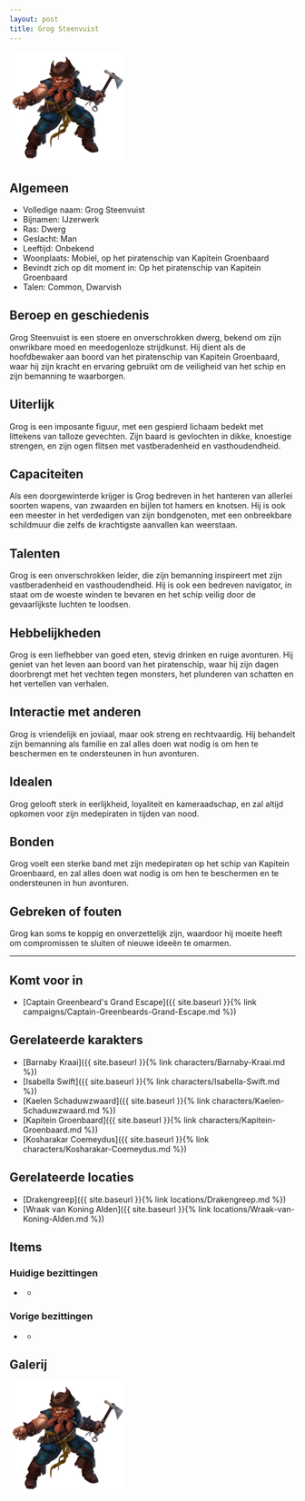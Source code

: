 ```yaml
---
layout: post
title: Grog Steenvuist
---
```


<img src="../images/Grog Steenvuist.png" alt="Grog Steenvuist" width=200>

## Algemeen
* Volledige naam: Grog Steenvuist
* Bijnamen: IJzerwerk
* Ras: Dwerg
* Geslacht: Man
* Leeftijd: Onbekend
* Woonplaats: Mobiel, op het piratenschip van Kapitein Groenbaard
* Bevindt zich op dit moment in: Op het piratenschip van Kapitein Groenbaard
* Talen: Common, Dwarvish

## Beroep en geschiedenis
Grog Steenvuist is een stoere en onverschrokken dwerg, bekend om zijn onwrikbare moed en meedogenloze strijdkunst. Hij dient als de hoofdbewaker aan boord van het piratenschip van Kapitein Groenbaard, waar hij zijn kracht en ervaring gebruikt om de veiligheid van het schip en zijn bemanning te waarborgen.

## Uiterlijk
Grog is een imposante figuur, met een gespierd lichaam bedekt met littekens van talloze gevechten. Zijn baard is gevlochten in dikke, knoestige strengen, en zijn ogen flitsen met vastberadenheid en vasthoudendheid.

## Capaciteiten
Als een doorgewinterde krijger is Grog bedreven in het hanteren van allerlei soorten wapens, van zwaarden en bijlen tot hamers en knotsen. Hij is ook een meester in het verdedigen van zijn bondgenoten, met een onbreekbare schildmuur die zelfs de krachtigste aanvallen kan weerstaan.

## Talenten
Grog is een onverschrokken leider, die zijn bemanning inspireert met zijn vastberadenheid en vasthoudendheid. Hij is ook een bedreven navigator, in staat om de woeste winden te bevaren en het schip veilig door de gevaarlijkste luchten te loodsen.

## Hebbelijkheden
Grog is een liefhebber van goed eten, stevig drinken en ruige avonturen. Hij geniet van het leven aan boord van het piratenschip, waar hij zijn dagen doorbrengt met het vechten tegen monsters, het plunderen van schatten en het vertellen van verhalen.

## Interactie met anderen
Grog is vriendelijk en joviaal, maar ook streng en rechtvaardig. Hij behandelt zijn bemanning als familie en zal alles doen wat nodig is om hen te beschermen en te ondersteunen in hun avonturen.

## Idealen
Grog gelooft sterk in eerlijkheid, loyaliteit en kameraadschap, en zal altijd opkomen voor zijn medepiraten in tijden van nood.

## Bonden
Grog voelt een sterke band met zijn medepiraten op het schip van Kapitein Groenbaard, en zal alles doen wat nodig is om hen te beschermen en te ondersteunen in hun avonturen.

## Gebreken of fouten
Grog kan soms te koppig en onverzettelijk zijn, waardoor hij moeite heeft om compromissen te sluiten of nieuwe ideeën te omarmen.

---

## Komt voor in
* [Captain Greenbeard's Grand Escape]({{ site.baseurl }}{% link campaigns/Captain-Greenbeards-Grand-Escape.md %})

## Gerelateerde karakters
* [Barnaby Kraai]({{ site.baseurl }}{% link characters/Barnaby-Kraai.md %})
* [Isabella Swift]({{ site.baseurl }}{% link characters/Isabella-Swift.md %})
* [Kaelen Schaduwzwaard]({{ site.baseurl }}{% link characters/Kaelen-Schaduwzwaard.md %})
* [Kapitein Groenbaard]({{ site.baseurl }}{% link characters/Kapitein-Groenbaard.md %})
* [Kosharakar Coemeydus]({{ site.baseurl }}{% link characters/Kosharakar-Coemeydus.md %})

## Gerelateerde locaties
* [Drakengreep]({{ site.baseurl }}{% link locations/Drakengreep.md %})
* [Wraak van Koning Alden]({{ site.baseurl }}{% link locations/Wraak-van-Koning-Alden.md %})

## Items

### Huidige bezittingen
* -

### Vorige bezittingen
* -

## Galerij
<img src="../images/Grog Steenvuist.png" alt="Grog Steenvuist" width=200>
